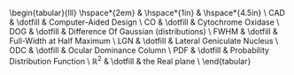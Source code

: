 


\begin{tabular}{lll}
   \hspace*{2em} & \hspace*{1in} & \hspace*{4.5in} \\
   CAD  & \dotfill & Computer-Aided Design \\
   CO   & \dotfill & Cytochrome Oxidase \\
   DOG  & \dotfill & Difference Of Gaussian (distributions) \\
   FWHM & \dotfill & Full-Width at Half Maximum \\
   LGN  & \dotfill & Lateral Geniculate Nucleus \\
   ODC  & \dotfill & Ocular Dominance Column \\
   PDF  & \dotfill & Probability Distribution Function \\
   $\mathbb{R}^{2}$  & \dotfill & the Real plane \\
 \end{tabular}
